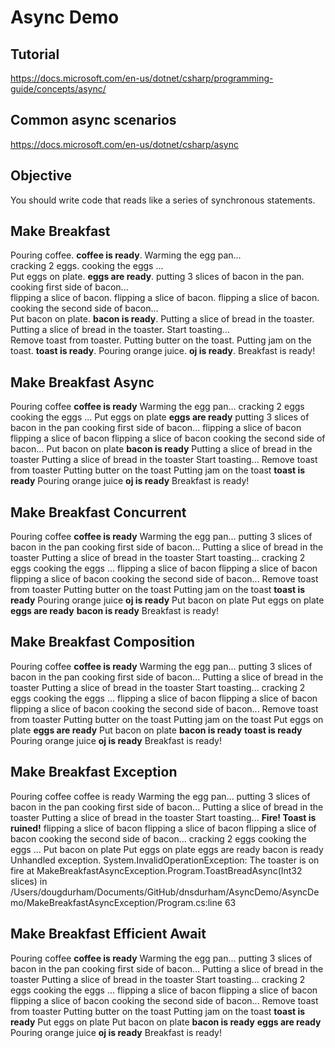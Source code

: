 # Async Demo

## Tutorial
https://docs.microsoft.com/en-us/dotnet/csharp/programming-guide/concepts/async/

## Common async scenarios
https://docs.microsoft.com/en-us/dotnet/csharp/async

## Objective
You should write code that reads like a series of synchronous statements.

## Make Breakfast
Pouring coffee. 
**coffee is ready**. 
Warming the egg pan...  
cracking 2 eggs. 
cooking the eggs ...  
Put eggs on plate. 
**eggs are ready**. 
putting 3 slices of bacon in the pan. 
cooking first side of bacon...  
flipping a slice of bacon. 
flipping a slice of bacon. 
flipping a slice of bacon. 
cooking the second side of bacon...  
Put bacon on plate. 
**bacon is ready**. 
Putting a slice of bread in the toaster. 
Putting a slice of bread in the toaster. 
Start toasting...  
Remove toast from toaster. 
Putting butter on the toast. 
Putting jam on the toast. 
**toast is ready**. 
Pouring orange juice. 
**oj is ready**. 
Breakfast is ready!  


## Make Breakfast Async
Pouring coffee
**coffee is ready**
Warming the egg pan...
cracking 2 eggs
cooking the eggs ...
Put eggs on plate
**eggs are ready**
putting 3 slices of bacon in the pan
cooking first side of bacon...
flipping a slice of bacon
flipping a slice of bacon
flipping a slice of bacon
cooking the second side of bacon...
Put bacon on plate
**bacon is ready**
Putting a slice of bread in the toaster
Putting a slice of bread in the toaster
Start toasting...
Remove toast from toaster
Putting butter on the toast
Putting jam on the toast
**toast is ready**
Pouring orange juice
**oj is ready**
Breakfast is ready!

## Make Breakfast Concurrent
Pouring coffee
**coffee is ready**
Warming the egg pan...
putting 3 slices of bacon in the pan
cooking first side of bacon...
Putting a slice of bread in the toaster
Putting a slice of bread in the toaster
Start toasting...
cracking 2 eggs
cooking the eggs ...
flipping a slice of bacon
flipping a slice of bacon
flipping a slice of bacon
cooking the second side of bacon...
Remove toast from toaster
Putting butter on the toast
Putting jam on the toast
**toast is ready**
Pouring orange juice
**oj is ready**
Put bacon on plate
Put eggs on plate
**eggs are ready**
**bacon is ready**
Breakfast is ready!

## Make Breakfast Composition
Pouring coffee
**coffee is ready**
Warming the egg pan...
putting 3 slices of bacon in the pan
cooking first side of bacon...
Putting a slice of bread in the toaster
Putting a slice of bread in the toaster
Start toasting...
cracking 2 eggs
cooking the eggs ...
flipping a slice of bacon
flipping a slice of bacon
flipping a slice of bacon
cooking the second side of bacon...
Remove toast from toaster
Putting butter on the toast
Putting jam on the toast
Put eggs on plate
**eggs are ready**
Put bacon on plate
**bacon is ready**
**toast is ready**
Pouring orange juice
**oj is ready**
Breakfast is ready!

## Make Breakfast Exception
Pouring coffee
coffee is ready
Warming the egg pan...
putting 3 slices of bacon in the pan
cooking first side of bacon...
Putting a slice of bread in the toaster
Putting a slice of bread in the toaster
Start toasting...
**Fire! Toast is ruined!**
flipping a slice of bacon
flipping a slice of bacon
flipping a slice of bacon
cooking the second side of bacon...
cracking 2 eggs
cooking the eggs ...
Put bacon on plate
Put eggs on plate
eggs are ready
bacon is ready
Unhandled exception. System.InvalidOperationException: The toaster is on fire
   at MakeBreakfastAsyncException.Program.ToastBreadAsync(Int32 slices) in /Users/dougdurham/Documents/GitHub/dnsdurham/AsyncDemo/AsyncDemo/MakeBreakfastAsyncException/Program.cs:line 63

## Make Breakfast Efficient Await
Pouring coffee
**coffee is ready**
Warming the egg pan...
putting 3 slices of bacon in the pan
cooking first side of bacon...
Putting a slice of bread in the toaster
Putting a slice of bread in the toaster
Start toasting...
cracking 2 eggs
cooking the eggs ...
flipping a slice of bacon
flipping a slice of bacon
flipping a slice of bacon
cooking the second side of bacon...
Remove toast from toaster
Putting butter on the toast
Putting jam on the toast
**toast is ready**
Put eggs on plate
Put bacon on plate
**bacon is ready**
**eggs are ready**
Pouring orange juice
**oj is ready**
Breakfast is ready!

